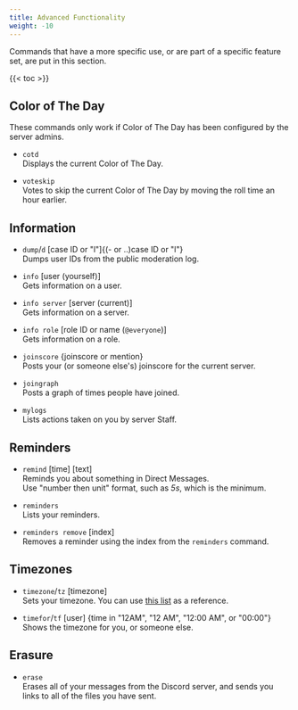 ```yaml
---
title: Advanced Functionality
weight: -10
---
```


Commands that have a more specific use, or are part of a specific feature set, are put in this section.

<!--more-->

{{< toc >}}

## Color of The Day

These commands only work if Color of The Day has been configured by the server admins.

- `cotd`<br>
Displays the current Color of The Day.

- `voteskip`<br>
Votes to skip the current Color of The Day by moving the roll time an hour earlier.

## Information

- `dump`/`d` [case ID or "l"]{(- or ..)case ID or "l"}<br>
Dumps user IDs from the public moderation log.

- `info` [user (yourself)]<br>
Gets information on a user.

- `info server` [server (current)]<br>
Gets information on a server.

- `info role` [role ID or name (`@everyone`)]<br>
Gets information on a role.

- `joinscore` {joinscore or mention}<br>
Posts your (or someone else's) joinscore for the current server.

- `joingraph`<br>
Posts a graph of times people have joined.

- `mylogs`<br>
Lists actions taken on you by server Staff.

## Reminders

- `remind` [time] [text]<br>
Reminds you about something in Direct Messages.<br>
Use "number then unit" format, such as *5s*, which is the minimum.

- `reminders`<br>
Lists your reminders.

- `reminders remove` [index]<br>
Removes a reminder using the index from the `reminders` command.<br>

## Timezones

- `timezone`/`tz` [timezone]<br>
Sets your timezone. You can use [this list](https://en.wikipedia.org/wiki/List_of_tz_database_time_zones) as a reference.

- `timefor`/`tf` [user] {time in "12AM", "12 AM", "12:00 AM", or "00:00"}<br>
Shows the timezone for you, or someone else.

## Erasure

- `erase`<br>
Erases all of your messages from the Discord server, and sends you links to all of the files you have sent.
